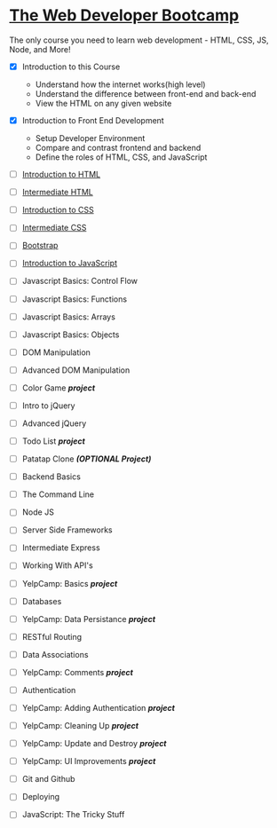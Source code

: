 # [The Web Developer Bootcamp](https://www.udemy.com/the-web-developer-bootcamp/)

The only course you need to learn web development - HTML, CSS, JS, Node, and More!

- [x] Introduction to this Course
  - Understand how the internet works(high level)
  - Understand the difference between front-end and back-end
  - View the HTML on any given website
- [x] Introduction to Front End Development
  - Setup Developer Environment
  - Compare and contrast frontend and backend
  - Define the roles of HTML, CSS, and JavaScript
- [ ] [Introduction to HTML](01-html)
- [ ] [Intermediate HTML](01-html)
- [ ] [Introduction to CSS](02-css)
- [ ] [Intermediate CSS](02-css)
- [ ] [Bootstrap](03-bootstrap)
- [ ] [Introduction to JavaScript]()
- [ ] Javascript Basics: Control Flow
- [ ] Javascript Basics: Functions
- [ ] Javascript Basics: Arrays
- [ ] Javascript Basics: Objects
- [ ] DOM Manipulation
- [ ] Advanced DOM Manipulation
- [ ] Color Game **_project_**
- [ ] Intro to jQuery
- [ ] Advanced jQuery
- [ ] Todo List **_project_**
- [ ] Patatap Clone **_(OPTIONAL Project)_**
- [ ] Backend Basics
- [ ] The Command Line
- [ ] Node JS
- [ ] Server Side Frameworks
- [ ] Intermediate Express
- [ ] Working With API's
- [ ] YelpCamp: Basics **_project_**
- [ ] Databases
- [ ] YelpCamp: Data Persistance **_project_**
- [ ] RESTful Routing
- [ ] Data Associations
- [ ] YelpCamp: Comments **_project_**
- [ ] Authentication
- [ ] YelpCamp: Adding Authentication **_project_**
- [ ] YelpCamp: Cleaning Up **_project_**
- [ ] YelpCamp: Update and Destroy **_project_**
- [ ] YelpCamp: UI Improvements **_project_**
- [ ] Git and Github
- [ ] Deploying
- [ ] JavaScript: The Tricky Stuff


<!-- 


## Introduction to NodeJS
- What is Node?
- Why are we learning it?
    - It's popular
    - Javascript
#### Using Node
- Interact with node Console
- Run a file with node

## Introduction to Express
- What is a framework? How is it different from a library?
- What is Express?
- Why are we using Express?

#### Our first Express App!!!
- Review an existing app (DogDemo)
- Review HTTP response/request lifecycle
- Create our own simple Express app!

#### NPM Init aand Package.json
- Use the `--save` flag to install packages
- Explain what the package.json file does
- Use `npm init` to create a new package.json

#### More Routing!
- Show the `*` route matcher
- Write routes containing route parameters
- Discuss route order

## Introduction to NPM
- Define NPM
- Explain why NPM is awesome
- Intro the packages we will end up using

#### Installing and using packages
- Use `npm install` to install a package
- Use `require()` to include a package


## More Express
#### Rendering HTML and Templates
- Use `res.render()` to render HTML(from an EJS file)
- Explain what EJS is and why we use it
- Pass variables to EJS templates

#### EJS Control Flow
- Show examples of control flow in EJS templates
- Write if statements in an EJS file
- Write loops in an EJS file

#### Styles And Partials
- Show how to properly inc;ude public assets
- Properly configure our app to use EJS
- Use partials to dry up our code

#### Post Requests
- Write post routes, and test them with Postman
- Use a form to send a post request
- Use body parser to get form data


## Authentication
#### Intro to Authentication
- What tools are we using?
    - Passport
    - Passport Local
    - Passport Local Mongoose
- Walk through authentication flow
- Discuss sessions
    - Express-Session

#### Authentication CodeAlong Part 1
- Set up folder structure
- Install needed packages
- Add root route and template
- Add secret route and template

#### Authentication CodeAlong Part 2
- Create User model
- Configure Passport

#### Authentication CodeAlong Part 3
- Add Register routes
- Add Register form

#### Authentication CodeAlong Part 4
- Add Login routes
- Add Login form

#### Authentication CodeAlong Part 5
- Add Logout route
- Add isLoggedIn middleware


## Intro to Databases
- What is a database
    - A collection of information/data
    - Has an interface
- SQL(relational) vs NoSQL(non-relational)

#### Intro to MongoDB
- What is MongoDB?
- Why are we using it?
- Let's install it!

#### Our first Mongo Commands
- mongod
- mongo
- help
- show dbs
- use
- insert
- find
- update
- remove

#### Mongoose
- What is Mongoose?
- Why are we using it?
- Interact with a Mongo Database using Mongoose


## Introduction to Git
- What is Git?
- What is GitHub?
- Why should you care?
- Novel writing analogy
- Installing Git (not really)

#### Git basics
- `git init`
- `git status`
- `git add`
- `git commit`

#### Git Checkout
- `git log`
- `git checkout`
- `git revert --no-commit <commit_hash>..HEAD`

--------------under construction-----------------

#### Cloning and GitHub Intro
- What is GitHub?
- Cloning an existing repo

#### Pushing to GitHub
- Creating a repo on GitHub
- Adding a remote
- Pushing to GitHub


## RESTful routing
#### Introduction
- Define REST and explain WHY it matters
- List all 7 RESTful routes
- show example of a RESTful routing in practice

#### Blog Index
- Setup the blog App
- Create the Blog model
- Add INDEX route and template

#### Basic Layout
- Add Header and Footer Partials
- Include Semantic UI
- Add Simple Nav Bar

#### Putting the C in CRUD
- Add NEW route
- Add NEW template
- Add CREATE route
- Add CREATE template

#### SHOWtime
- Add SHOW route
- Add SHOW template
- Add links to show pages
- Style show templates

#### Edit/Update
- Add Edit Route
- Add Edit Form
- Add Update Route
- Add Update Form
- Add Method-Override

#### Destroy
- Add Destroy route
- Add Destroy form

#### Final Updates
- Sanitize blog body
- Style index
- Update REST table -->